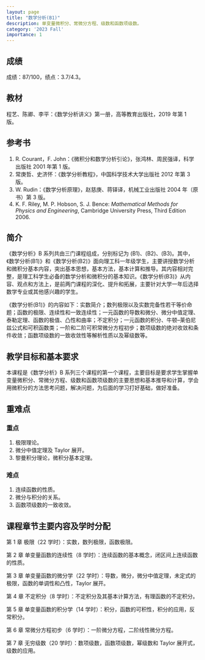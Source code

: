 ```yaml
---
layout: page
title: "数学分析(B1)"
description: 单变量微积分、常微分方程、级数和函数项级数。
category: '2023 Fall'
importance: 1
---
```


## 成绩

成绩：87/100，绩点：3.7/4.3。

## 教材

程艺、陈卿、李平：《数学分析讲义》第一册，高等教育出版社，2019 年第 1 版。

## 参考书

1. R. Courant，F. John：《微积分和数学分析引论》，张鸿林、周民强译，科学出版社 2001 年第 1 版。 
2. 常庚哲、史济怀：《数学分析教程》，中国科学技术大学出版社 2012 年第 3 版。 
3. W. Rudin：《数学分析原理》，赵慈庚、蒋铎译，机械工业出版社 2004 年（原书）第 3 版。
4. K. F. Riley, M. P. Hobson, S. J. Bence: *Mathematical Methods for Physics and Engineering*, Cambridge University Press, Third Edition 2006.

## 简介

《数学分析》B 系列共由三门课程组成，分别标记为 (B1)、(B2)、(B3)。其中，《数学分析(B1)》和《数学分析(B2)》面向理工科一年级学生，主要讲授数学分析和微积分基本内容，突出基本思想，基本方法，基本计算和推导。其内容相对完整，是理工科学生必备的数学分析和微积分的基本知识。《数学分析(B3)》从内容、观点和方法上，是前两门课程的深化、提升和拓展，主要针对大学一年后选择数学专业或其他感兴趣的学生。

《数学分析(B1)》的内容如下：实数简介；数列极限以及实数完备性若干等价命题；函数的极限、连续性和一致连续性；一元函数的导数和微分、微分中值定理、泰勒定理、函数的极值、凸性和曲率；不定积分；一元函数的积分、牛顿–莱伯尼兹公式和可积函数类；一阶和二阶可积常微分方程初步；数项级数的绝对收敛和条件收敛；函数项级数的一致收敛性等解析性质以及幂级数等。

## 教学目标和基本要求

本课程是《数学分析》B 系列三个课程的第一个课程，主要目标是要求学生掌握单变量微积分、常微分方程、级数和函数项级数的主要思想和基本推导和计算，学会用微积分的方法思考问题，解决问题，为后面的学习打好基础，做好准备。

## 重难点

### 重点

1. 极限理论。
2. 微分中值定理及 Taylor 展开。
3. 黎曼积分理论，微积分基本定理。

### 难点

1. 连续函数的性质。
2. 微分与积分的关系。
3. 函数项级数的一致收敛。

## 课程章节主要内容及学时分配

第 1 章 极限（22 学时）：实数，数列极限，函数极限。

第 2 章 单变量函数的连续性（8 学时）：连续函数的基本概念，闭区间上连续函数的性质。

第 3 章 单变量函数的微分学（22 学时）：导数，微分，微分中值定理，未定式的极限，函数的单调性和凸性，Taylor 展开。

第 4 章 不定积分（8 学时）：不定积分及其基本计算方法，有理函数的不定积分。

第 5 章 单变量函数的积分学（14 学时）：积分，函数的可积性，积分的应用，反常积分。

第 6 章 常微分方程初步（6 学时）：一阶微分方程，二阶线性微分方程。

第 7 章 无穷级数（20 学时）：数项级数，函数项级数，幂级数和 Taylor 展开式，级数的应用。